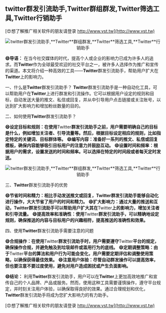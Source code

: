 ## **twitter群发引流助手,**Twitter**群组群发,**Twitter**筛选工具,**Twitter**行销助手**

[😍想了解推广相关软件的朋友请登录 http://www.vst.tw](http://www.vst.tw)

 <center><img src="https://vst.tw/MP4/tuiguang/png/2.png" alt="twitter群发引流助手,**Twitter**群组群发,**Twitter**筛选工具,**Twitter**行销助手"></center>

**😄导语：**
在当今社交媒体的时代，提高个人或企业的影响力已成为许多人的追求。而**Twitter**作为全球最受欢迎的社交平台之一，被许多人选择作为推广和宣传的渠道。本文将介绍一种高效的工具——**Twitter**群发引流助手，帮助用户扩大在**Twitter**上的影响力。

一、什么是**Twitter**群发引流助手？
**Twitter**群发引流助手是一种自动化工具，可以帮助用户在**Twitter**上进行群发和引流操作。它可以根据用户设定的规则和目标，自动发送大量的推文、私信或回复，并从中引导用户点击链接或关注账号，以达到扩大影响力和增加粉丝数量的目的。

二、如何使用**Twitter**群发引流助手？

**😄设定目标和规则：在使用**Twitter**群发引流助手之前，用户需要明确自己的目标是什么，例如增加关注者、引导流量等。然后，根据目标设定相应的规则，比如指定特定的关键词、目标群体等。**
**😄编写内容：准备好一系列的推文、私信或回复模板，确保内容能够吸引目标用户的注意力并鼓励互动。**
**😄设置时间和频率：根据用户的需求，设置发送的时间和频率。可以选择在特定的时间段或者每天定时发送。**

 <center><img src="https://vst.tw/MP4/tuiguang/png/5.png" alt="twitter群发引流助手,**Twitter**群组群发,**Twitter**筛选工具,**Twitter**行销助手"></center>

三、**Twitter**群发引流助手的优势

**😄节省时间和精力：相比手动发送推文或回复，**Twitter**群发引流助手能够自动化进行操作，大大节省了用户的时间和精力。**
**😄扩大影响力：通过大量的推送和互动，**Twitter**群发引流助手可以帮助用户扩大其在**Twitter**上的影响力，增加关注者和引导流量。**
**😄提高效率和准确性：使用**Twitter**群发引流助手，可以精确地设定规则，确保推送的内容与目标用户的兴趣相符，提高推送的准确性和效果。**

四、使用**Twitter**群发引流助手需要注意的问题

**😄合规操作：在使用**Twitter**群发引流助手时，用户需要遵守**Twitter**平台的规定，确保操作合规，并避免触及到垃圾邮件或滥用行为的底线。**
**😄定期调整策略：由于**Twitter**平台的算法和用户行为可能会变化，用户需要定期评估和调整使用策略，以确保获得最佳效果。**
**😄注意用户体验：尽管自动群发操作可以提高效率，但也要注意不要过度使用，避免对用户造成困扰或产生负面影响。**

**😄结论：**
利用**Twitter**群发引流助手，用户可以在**Twitter**上更加高效地推广和宣传自己的个人品牌、产品或服务。然而，使用这种工具需要谨慎操作，遵守平台规定，并时刻关注用户体验，以确保取得良好的效果。通过合理规划和优化，**Twitter**群发引流助手将成为您扩大影响力的有力助手。

[😍想了解推广相关软件的朋友请登录 http://www.vst.tw](http://www.vst.tw)



